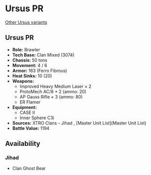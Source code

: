 # Ursus PR 

[Other Ursus variants](../ursus.md) 

## Ursus PR 

- **Role:** Brawler 
- **Tech Base:** Clan Mixed (3074) 
- **Chassis:** 50 tons 
- **Movement:** 4 / 6 
- **Armor:** 163 (Ferro Fibrous) 
- **Heat Sinks:** 10 (20) 
- **Weapons:** 
  - Improved Heavy Medium Laser × 2 
  - ProtoMech AC/8 × 2 (ammo: 20) 
  - AP Gauss Rifle × 3 (ammo: 80) 
  - ER Flamer 
- **Equipment:** 
  - CASE II 
  - Inner Sphere C3i 
- **Sources:** XTRO Clans - Jihad , [Master Unit List](Master Unit List) 
- **Battle Value:** 1194 

## Availability 

### Jihad 

- Clan Ghost Bear 

